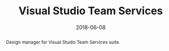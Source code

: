 ---
eleventyExcludeFromCollections: true
layout: article.njk
title: Visual Studio Team Services
client: Microsoft
partner: Office Design Group
date: 2018-06-08
abstract: Design manager for Visual Studio Team Services suite.
headline: Skype 💕 Office 365
collaborators:
 - Giorgia Paolini
 - Hemant Kumar
 - Marisa Parker
 - Miguel Solorio
 - Zari Salimnejad
text:
  - The brief was simple - how do you make a Skype for Business client fit into
    the workflow of a typical Outlook user, but still make it feel like it was
    part of Office 365 all along?
  - Myself and the team took particular care to align typography, grids and even
    themes to ensure that the Skype app felt at home alongside e-mail, but also
    respected the environment it was in and any customisation choices that the
    user had made. 
thumbnail:
  - thumbnail-0365.png
media:
  - office-365.png
tags: 
 - applications
video:
 - https://www.youtube.com/watch?v=Hm8FYuvqXV8
---